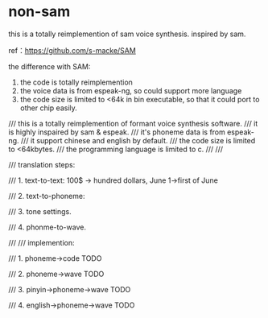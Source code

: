 # non-sam
this is a totally reimplemention of sam voice synthesis. inspired by sam.

ref：https://github.com/s-macke/SAM


the difference with SAM:
1. the code is totally reimplemention
2. the voice data is from espeak-ng, so could support more language
3. the code size is limited to <64k in bin executable, so that it could port to other chip easily.

/// this is a totally reimplemention of formant voice synthesis software.
/// it is highly inspaired by sam & espeak.
/// it's phoneme data is from espeak-ng.
/// it support chinese and english by default.
/// the code size is limited to <64kbytes.
/// the programming language is limited to c.
///
///

/// translation steps:

/// 1. text-to-text: 100$ -> hundred dollars, June 1->first of June

/// 2. text-to-phoneme:

/// 3. tone settings.

/// 4. phonme-to-wave.

///
/// implemention:

/// 1. phoneme->code  TODO

/// 2. phoneme->wave  TODO

/// 3. pinyin->phoneme->wave  TODO

/// 4. english->phoneme->wave  TODO




